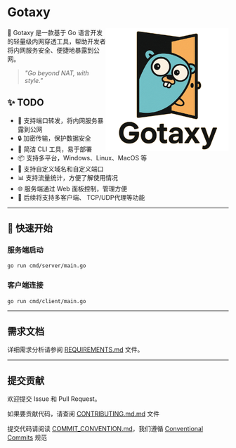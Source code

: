 # Gotaxy

<img align="right" width="280px"  src="docs/images/logo.png"  alt="logo"> 

🚀 Gotaxy 是一款基于 Go 语言开发的轻量级内网穿透工具，帮助开发者将内网服务安全、便捷地暴露到公网。

> _"Go beyond NAT, with style."_

## ✨ TODO

- 🧩 支持端口转发，将内网服务暴露到公网
- 🔒 加密传输，保护数据安全
- 🧰 简洁 CLI 工具，易于部署
- 📦 支持多平台，Windows、Linux、MacOS 等
- 🔗 支持自定义域名和自定义端口
- 📊 支持流量统计，方便了解使用情况
- 🌐 服务端通过 Web 面板控制，管理方便
- 🔄 后续将支持多客户端、 TCP/UDP代理等功能

---

## 🚀 快速开始

### 服务端启动

```bash
go run cmd/server/main.go
```

### 客户端连接

```bash
go run cmd/client/main.go
```
---

## 需求文档

详细需求分析请参阅 [REQUIREMENTS.md](docs/REQUIREMENTS.md) 文件。

---

## 提交贡献

欢迎提交 Issue 和 Pull Request。

如果要贡献代码，请查阅 [CONTRIBUTING.md.md](docs/CONTRIBUTING.md) 文件

提交代码请阅读 [COMMIT_CONVENTION.md](docs/COMMIT_CONVENTION.md)，我们遵循 [Conventional Commits](https://www.conventionalcommits.org/) 规范

